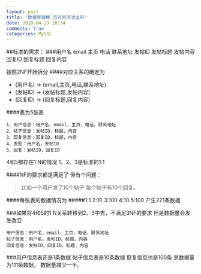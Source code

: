 ```yaml
---
layout: post
title: "数据库建模 范式的灵活运用"
date: 2010-04-29 20:34
comments: true
categories: MySQL
---
```


##标准的需求：
###用户名 email 主页 电话 联系地址 发帖ID 发帖标题 发帖内容 回复ID 回复标题 回复内容 

按照2NF开始拆分
####对应关系的确定为
* (用户名) → (email,主页,电话,联系地址) 
* (发帖ID) → (发帖标题,发帖内容) 
* (回复ID) → (回复标题,回复内容) 

####表为5张表

	1、用户信息：用户名，email，主页，电话，联系地址 
	2、帖子信息：发帖ID，标题，内容 
	3、回复信息：回复ID，标题，内容 
	4、发贴：用户名，发帖ID 
	5、回复：发帖ID，回复ID 

4和5都存在1:N的情况 1、2、3是标准的1:1

####NF的要求都是满足了 但有个问题：
>比如一个用户发了10个帖子 每个帖子有10个回复。

####每张表的数据情况为
#####1:1 2:10 3:100 4:10 5:100  产生221条数据

###如果将4和5的1:N关系转移到2、3中去，不满足3NF的要求 但是数据量会发生改变

	用户信息：用户名，email，主页，电话，联系地址 
	帖子信息：用户名，发帖ID，标题，内容 
	回复信息：发帖ID，回复ID，标题，内容 

###用户信息表还是1条数据 帖子信息表是10条数据 恢复信息也是100条 总数据量为111条数据。 数据量减少一半。
